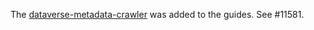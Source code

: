 The [dataverse-metadata-crawler](https://github.com/scholarsportal/dataverse-metadata-crawler) was added to the guides. See #11581.
